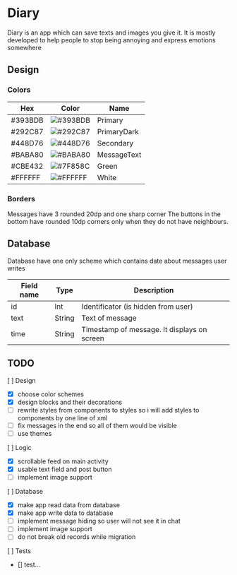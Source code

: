 # Diary

Diary is an app which can save texts and images you give it.
It is mostly developed to help people to stop being annoying and express emotions somewhere

## Design

### Colors
| Hex     | Color                                                    | Name        |
|---------|----------------------------------------------------------|-------------|
| #393BDB | ![#393BDB](https://placehold.co/15x15/393BDB/393BDB.png) | Primary     |
| #292C87 | ![#292C87](https://placehold.co/15x15/292C87/292C87.png) | PrimaryDark |
| #448D76 | ![#448D76](https://placehold.co/15x15/448D76/448D76.png) | Secondary   |
| #BABA80 | ![#BABA80](https://placehold.co/15x15/BABA80/BABA80.png) | MessageText |
| #CBE432 | ![#7F858C](https://placehold.co/15x15/CBE432/CBE432.png) | Green       |
| #FFFFFF | ![#FFFFFF](https://placehold.co/15x15/FFFFFF/FFFFFF.png) | White       |

### Borders

Messages have 3 rounded 20dp and one sharp corner
The buttons in the bottom have rounded 10dp corners only when they do not have neighbours.

## Database

Database have one only scheme which contains date about messages user writes

| Field name | Type   | Description                                 |
|------------|--------|---------------------------------------------|
| id         | Int    | Identificator (is hidden from user)         |
| text       | String | Text of message                             |
| time       | String | Timestamp of message. It displays on screen |


## TODO

[ ] Design
- [x] choose color schemes
- [x] design blocks and their decorations
- [ ] rewrite styles from components to styles so i will add styles to components by one line of xml
- [ ] fix messages in the end so all of them would be visible
- [ ] use themes

[ ] Logic
- [x] scrollable feed on main activity
- [x] usable text field and post button
- [ ] implement image support

[ ] Database
- [x] make app read data from database
- [x] make app write data to database
- [ ] implement message hiding so user will not see it in chat
- [ ] implement image support
- [ ] do not break old records while migration

[ ] Tests
- [] test...